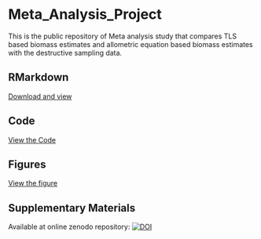 # Meta_Analysis_Project
This is the public repository of Meta analysis study that compares TLS based biomass estimates and allometric equation based biomass estimates with the destructive sampling data.
## RMarkdown
[Download and view](./code.html)
## Code
[View the Code](./code.R)

## Figures
[View the figure](./figures/)

## Supplementary Materials
Available at online zenodo repository: [![DOI](https://zenodo.org/badge/DOI/10.5281/zenodo.15298651.svg)](https://doi.org/10.5281/zenodo.15298651)



